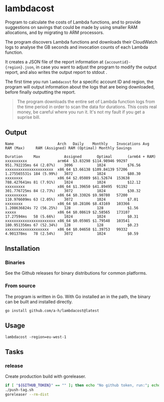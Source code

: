 # lambdacost

Program to calculate the costs of Lambda functions, and to provide suggestions on savings that could be made by using smaller RAM allocations, and by migrating to ARM processors.

The program discovers Lambda functions and downloads their CloudWatch logs to analyse the GB seconds and invocation counts of each Lambda function.

It creates a JSON file of the report information at `{accountid}-{region}.json`, in case you want to adjust the program to modify the output report, and also writes the output report to stdout .

The first time you run `lambdacost` for a specific account ID and region, the program will output information about the logs that are being downloaded, before finally outputting the report.

> The program downloads the entire set of Lambda function logs from the time period in order to scan the data for durations. This costs real money, be careful where you run it. It's not my fault if you get a suprise bill.

## Output

```
Name                    Arch   Daily    Monthly    Invocations Avg          RAM (Max)     RAM (Assigned) RAM (Optimal) Monthly Savings           
                                                               Duration     Max           Assigned       Optimal       (arm64 + RAM)             
xxxxxxxxxx              arm64  $3.83298 $114.98946 99297       951.792235ms 64 (2.07%)    3096           1024          $76.56                    
xxxxxxxxxxxxxxxxxxxxxx  x86_64 $3.66138 $109.84139 57206       1.275565531s 184 (5.99%)   3072           1024          $80.30
xxxxxxxx                x86_64 $2.05089 $61.52674  153638      788.427641ms 81 (7.91%)    1024           1024          $12.12
xxxxxxxxx               x86_64 $1.39650 $41.89495  91192       301.776725ms 84 (2.73%)    3072           1024          $30.32
xxxxxxxxxx              x86_64 $0.33026 $9.90780   57200       110.976609ms 63 (2.05%)    3072           1024          $7.01
xxxxxxxx                x86_64 $0.28106 $8.43169   103366      1.208636824s 72 (56.25%)   128            128           $1.56
xxxxx                   x86_64 $0.08619 $2.58565   173107      17.27594ms   58 (5.66%)    1024           1024          $0.31
xxxxxxxxxxxxxxxxxxxxxxx x86_64 $0.05985 $1.79548   103541      180.951356ms 67 (52.34%)   128            128           $0.23
xxxxxxxxxxxxxxxxxxxx    x86_64 $0.04658 $1.39753   99332       4.901378ms   78 (2.54%)    3072           1024          $0.59
```

## Installation

### Binaries

See the Github releases for binary distributions for common platforms.

### From source

The program is written in Go. With Go installed an in the path, the binary can be built and installed directly.

```
go install github.com/a-h/lambdacost@latest
```

## Usage

```
lambdacost -region=eu-west-1
```

## Tasks

### release

Create production build with goreleaser.

```sh
if [ "${GITHUB_TOKEN}" == "" ]; then echo "No github token, run:"; echo "export GITHUB_TOKEN=`pass github.com/goreleaser_access_token`"; exit 1; fi
./push-tag.sh
goreleaser --rm-dist
```

